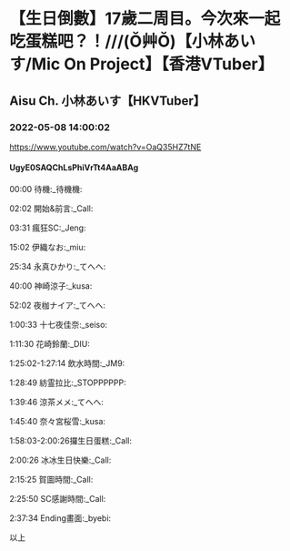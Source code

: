 # 【生日倒數】17歲二周目。今次來一起吃蛋糕吧？！///(Ŏ艸Ŏ)【小林あいす/Mic On Project】【香港VTuber】

## Aisu Ch. 小林あいす【HKVTuber】

### 2022-05-08 14:00:02

https://www.youtube.com/watch?v=OaQ35HZ7tNE

#### UgyE0SAQChLsPhiVrTt4AaABAg

00:00 待機:_待機機:

02:02 開始&前言:_Call:

03:31 瘋狂SC:_Jeng:

15:02 伊織なお:_miu:

25:34 永真ひかり:_てへへ:

40:00 神崎涼子:_kusa:

52:02 夜枷ナイア:_てへへ:

1:00:33 十七夜佳奈:_seiso:

1:11:30 花崎鈴蘭:_DIU:

1:25:02-1:27:14 飲水時間:_JM9:

1:28:49 紡霊拉比:_STOPPPPPP:

1:39:46 涼茶メメ:_てへへ:

1:45:40 奈々宮桜雪:_kusa:

1:58:03-2:00:26攞生日蛋糕:_Call:

2:00:26 冰冰生日快樂:_Call:

2:15:25 賀圖時間:_Call:

2:25:50 SC感謝時間:_Call:

2:37:34 Ending畫面:_byebi:

以上

